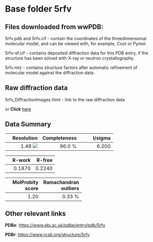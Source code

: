 # Base folder 5rfv

## Files downloaded from wwPDB:

5rfv.pdb and 5rfv.cif - contain the coordinates of the threedimensional molecular model, and can be viewed with, for example, Coot or Pymol.

5rfv-sf.cif - contains deposited diffraction data for this PDB entry, if the structure has been solved with X-ray or neutron crystallography.

5rfv.mtz - contains structure factors after automatic refinement of molecular model against the diffraction data.

## Raw diffraction data

5rfv_DiffractionImages.html - link to the raw diffraction data 

or **Click** [here](https://zenodo.org/record/3731531) 

## Data Summary
|   | Resolution | Completeness| I/sigma |
|---|-------------:|----------------:|--------------:|
|   |1.48 <img src="https://latex.codecogs.com/svg.latex?{\mbox{\normalfont\AA}}"/>|96.0  %|<img width=50/>6.200|

|   | **R-work**| **R-free**   
|---|-------------:|----------------:|           
||0.1870|0.2240|

|   |**MolProbity<br>score**| **Ramachandran<br>outliers** 
|---|-------------:|----------------:|
||1.20|0.33 %|

## Other relevant links 
**PDBe**:  https://www.ebi.ac.uk/pdbe/entry/pdb/5rfv
 
**PDBr**: https://www.rcsb.org/structure/5rfv 

